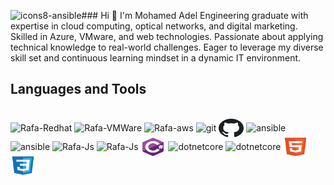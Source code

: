 ![icons8-ansible](https://github.com/user-attachments/assets/18ee72b9-5086-4c5f-bf1d-39cd79425601)### Hi 👋 I'm Mohamed Adel
Engineering graduate with expertise in cloud computing, optical networks, and digital marketing. Skilled in Azure, VMware, and web technologies. Passionate about applying technical knowledge to real-world challenges. Eager to leverage my diverse skill set and continuous learning mindset in a dynamic IT environment.
 
<!--
**OfficialMoAdel/OfficialMoAdel** is a ✨ _special_ ✨ repository because its `README.md` (this file) appears on your GitHub profile.
- 🔭 I’m currently working on ...
- 🌱 I’m currently learning ...
- 👯 I’m looking to collaborate on ...
- 🤔 I’m looking for help with ...
- 💬 Ask me about ...
- 📫 How to reach me: ...
- 😄 Pronouns: ...
- ⚡ Fun fact: ...
-->


## Languages and Tools
<div style="display: inline_block"><br>
<img align="center" alt="Rafa-Redhat" height="30" width="40" src="https://github.com/OfficialMoAdel/OfficialMoAdel/assets/61437026/428831fd-26ca-4623-8226-4eb086476694">
 <img align="center" alt="Rafa-VMWare" height="30" width="40" src="https://github.com/OfficialMoAdel/RapidRide-app/assets/61437026/fe299a9f-7df9-4dd7-92e3-dce5282cf12e">
 <img align="center" alt="Rafa-aws" height="30" width="40" src="https://github.com/OfficialMoAdel/OfficialMoAdel/assets/61437026/e56c8d9d-20f6-4e4f-a23f-8acbd15951fb">
  <img align="center" alt="git" height="30" width="40" src="https://cdn.jsdelivr.net/gh/devicons/devicon/icons/git/git-original.svg">
 <img align="center" alt="ansible" height="30" width="40" src="https://github.com/homarr-labs/dashboard-icons/blob/main/svg/github-light.svg">
 <img align="center" alt="ansible" height="30" width="40" src="https://github.com/homarr-labs/dashboard-icons/blob/main/svg/ansible-light.svg">
 <img align="center" alt="ansible" height="30" width="40" src="https://github.com/homarr-labs/dashboard-icons/blob/main/svg/docker.svg">


 <img align="center" alt="Rafa-Js" height="30" width="40" src="https://cdn.jsdelivr.net/gh/devicons/devicon/icons/dart/dart-original.svg">
 <img align="center" alt="Rafa-Js" height="30" width="40" src="https://cdn.jsdelivr.net/gh/devicons/devicon/icons/flutter/flutter-original.svg">

          
  
 <img align="center" alt="Rafa-Csharp" height="30" width="40" src="https://raw.githubusercontent.com/devicons/devicon/master/icons/csharp/csharp-original.svg">
  <img align="center" alt="dotnetcore" height="30" width="40" src="https://cdn.jsdelivr.net/gh/devicons/devicon/icons/dotnetcore/dotnetcore-original.svg">
 <img align="center" alt="dotnetcore" height="30" width="40" src="https://cdn.jsdelivr.net/gh/devicons/devicon/icons/wordpress/wordpress-original.svg">

  <img align="center" alt="Rafa-HTML" height="30" width="40" src="https://raw.githubusercontent.com/devicons/devicon/master/icons/html5/html5-original.svg">
  <img align="center" alt="Rafa-CSS" height="30" width="40" src="https://raw.githubusercontent.com/devicons/devicon/master/icons/css3/css3-original.svg">

 

  
</div>
